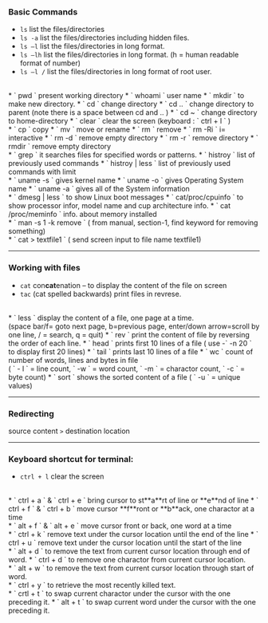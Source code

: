 ### Basic Commands

* ` ls `        list the files/directories 
* ` ls -a `     list the files/directories including hidden files.
* ` ls –l `     list the files/directories in long format.
* ` ls –lh `    list the files/directories in long format. (h = human readable format of number)
* ` ls –l / `   list the files/directories in long format of root user.
<br/>
* ` pwd `       present working directory
* ` whoami `    user name
* ` mkdir `     to make new directory.
* ` cd `        change directory
* ` cd .. `     change directory to parent (note there is a space between cd and .. )
* ` cd ~ `      change directory to home-directory
* ` clear `     clear the screen  (keyboard : ` ctrl + l ` )
<br/>
* ` cp `        copy
* ` mv `        move or rename
* ` rm `        remove
* ` rm -Ri `    i= interactive
* ` rm -d `     remove empty directory
* ` rm -r `     remove directory
* ` rmdir `     remove empty directory
<br/>
* ` grep `      it searches files for specified words or patterns.
* ` histroy `  list of previously used commands
* ` histroy | less `  list of previously used commands with limit
<br/>
* ` uname -s ` gives kernel name
* ` uname -o ` gives Operating System name
* ` uname -a ` gives all of the System information
<br/>
* ` dmesg | less `      to show Linux boot messages
* ` cat/proc/cpuinfo `  to show processor infor, model name and cup architecture info.
* ` cat /proc/meminfo ` info. about memory installed
<br/>
* ` man -s 1 -k remove ` ( from manual, section-1, find keyword for removing something)
<br/>
* ` cat > textfile1 `   ( send screen input to file name textfile1)

---

### Working with files

* ` cat `       con**cat**enation – to display the content of the file on screen
* ` tac `       (cat spelled backwards) print files in revrese. 
<br/>
* ` less `      display the content of a file, one page at a time. <br/>
(space bar/f= goto next page, b=previous page, enter/down arrow=scroll by one line, / = search, q = quit)
* ` rev `       print the content of file by reversing the order of each line.  
* ` head `      prints first 10 lines of a file ( use -` -n 20 `  to display first 20 lines)
* ` tail `      prints last 10 lines of a file
* ` wc `        count of number of words, lines and bytes in file <br/>
( ` - l ` = line count, ` -w ` = word count,  ` -m ` = charactor count, ` -c ` = byte count)
* ` sort `      shows the sorted content of a file ( ` -u ` = unique values)

---

### Redirecting

source content ` > ` destination location




---

### Keyboard shortcut for terminal:

* ` ctrl + l ` clear the screen
<br/>
* ` ctrl + a ` & ` ctrl + e ` bring cursor to st**a**rt of line or **e**nd of line
* ` ctrl + f ` & ` ctrl + b ` move cursor **f**ront or **b**ack, one charactor at a time
<br/>
* ` alt +  f ` & ` alt + e ` move cursor front or back, one word at a time
  <br/>
* ` ctrl + k ` remove text under the cursor location until the end of the line
* ` ctrl + u ` remove text under the cursor location until the start of the line
<br/>
* ` alt + d ` to remove the text from current cursor location through end of word.
* ` ctrl + d ` to remove one charactor from current cursor location.
<br/>
* ` alt + w ` to remove the text from current cursor location through start of word.
<br/>
* ` ctrl + y ` to retrieve the most recently killed text.
<br/>
* ` crtl + t ` to swap current charactor under the cursor with the one preceding it. 
* ` alt + t ` to swap current word under the cursor with the one preceding it. 
